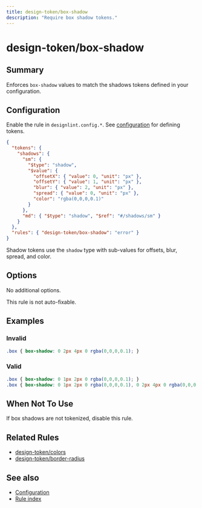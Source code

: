 ```yaml
---
title: design-token/box-shadow
description: "Require box shadow tokens."
---
```


# design-token/box-shadow

## Summary
Enforces `box-shadow` values to match the shadows tokens defined in your configuration.

## Configuration
Enable the rule in `designlint.config.*`. See [configuration](../../configuration.md) for defining tokens.

```json
{
  "tokens": {
    "shadows": {
      "sm": {
        "$type": "shadow",
        "$value": {
          "offsetX": { "value": 0, "unit": "px" },
          "offsetY": { "value": 1, "unit": "px" },
          "blur": { "value": 2, "unit": "px" },
          "spread": { "value": 0, "unit": "px" },
          "color": "rgba(0,0,0,0.1)"
        }
      },
      "md": { "$type": "shadow", "$ref": "#/shadows/sm" }
    }
  },
  "rules": { "design-token/box-shadow": "error" }
}
```

Shadow tokens use the `shadow` type with sub-values for offsets, blur, spread, and color.

## Options
No additional options.

This rule is not auto-fixable.

## Examples

### Invalid

```css
.box { box-shadow: 0 2px 4px 0 rgba(0,0,0,0.1); }
```

### Valid

```css
.box { box-shadow: 0 1px 2px 0 rgba(0,0,0,0.1); }
.box { box-shadow: 0 1px 2px 0 rgba(0,0,0,0.1), 0 2px 4px 0 rgba(0,0,0,0.2); }
```

## When Not To Use
If box shadows are not tokenized, disable this rule.

## Related Rules
- [design-token/colors](./colors.md)
- [design-token/border-radius](./border-radius.md)

## See also
- [Configuration](../../configuration.md)
- [Rule index](../index.md)
